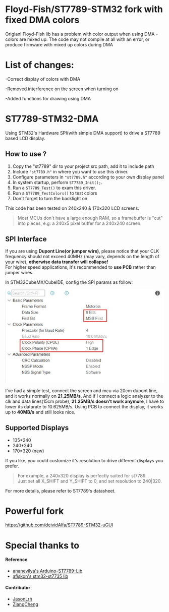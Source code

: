 # Floyd-Fish/ST7789-STM32 fork with fixed DMA colors
Origianl Floyd-Fish lib has a problem with color output when using DMA - colors are mixed up. The code may not compile at all with an error, or produce firmware with mixed up colors during DMA

# List of changes:
-Correct display of colors with DMA

-Removed interference on the screen when turning on

-Added functions for drawing using DMA


# ST7789-STM32-DMA
Using STM32's Hardware SPI(with simple DMA support) to drive a ST7789 based LCD display.

## How to use ?

1. Copy the "st7789" dir to your project src path, add it to include path   
2. Include `"st7789.h"` in where you want to use this driver.   
3. Configure parameters in `"st7789.h"` according to your own display panel  
4. In system startup, perform `ST7789_Init();`.  
5. Run a `ST7789_Test()` to exam this driver.  
6. Run a `ST7789_TestColors()` to test colors 
7. Don't forget to turn the backlight on  

This code has been tested on 240x240 & 170x320 LCD screens.
  
> Most MCUs don't have a large enough RAM, so a framebuffer is "cut" into pieces, e.g: a 240x5 pixel buffer for a 240x240 screen.  

## SPI Interface

If you are using **Dupont Line(or jumper wire)**, please notice that your CLK frequency should not exceed 40MHz (may vary, depends on the length of your wire), **otherwise data transfer will collapse!**  
For higher speed applications, it's recommended to **use PCB** rather than jumper wires.  

In STM32CubeMX/CubeIDE, config the SPI params as follow:

![spi](fig/spi.jpg)

I've had a simple test, connect the screen and mcu via 20cm dupont line, and it works normally on **21.25MB/s**. And if I connect a logic analyzer to the clk and data lines(15cm probe), **21.25MB/s doesn't work anymore**, I have to lower its datarate to 10.625MB/s. Using PCB to connect the display, it works up to **40MB/s** and still looks nice.

## Supported Displays

- 135*240   
- 240*240   
- 170*320 (new)  

If you like, you could customize it's resolution to drive different displays you prefer. 
> For example, a 240x320 display is perfectly suited for st7789.  
> Just set all X_SHIFT and Y_SHIFT to 0, and set resolution to 240|320.  

For more details, please refer to ST7789's datasheet.  

# Powerful fork

https://github.com/deividAlfa/ST7789-STM32-uGUI

# Special thanks to

#### Reference
- [ananevilya's Arduino-ST7789-Lib](https://github.com/ananevilya/Arduino-ST7789-Library)  
- [afiskon's stm32-st7735 lib](https://github.com/afiskon/stm32-st7735)

#### Contributor
- [JasonLrh](https://github.com/JasonLrh)  
- [ZiangCheng](https://github.com/ZiangCheng)  
